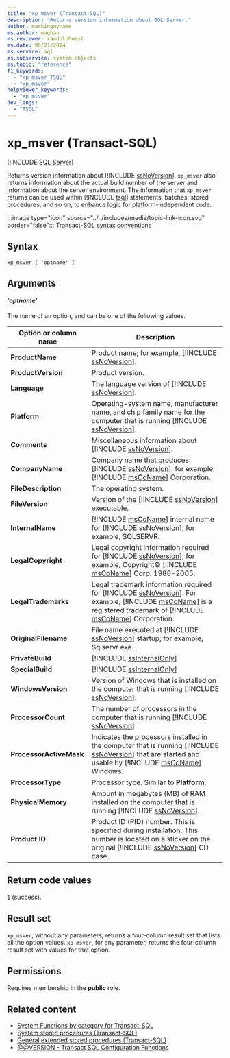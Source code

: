 ```yaml
---
title: "xp_msver (Transact-SQL)"
description: "Returns version information about SQL Server."
author: markingmyname
ms.author: maghan
ms.reviewer: randolphwest
ms.date: 08/21/2024
ms.service: sql
ms.subservice: system-objects
ms.topic: "reference"
f1_keywords:
  - "xp_msver_TSQL"
  - "xp_msver"
helpviewer_keywords:
  - "xp_msver"
dev_langs:
  - "TSQL"
---
```

# xp_msver (Transact-SQL)

[!INCLUDE [SQL Server](../../includes/applies-to-version/sqlserver.md)]

Returns version information about [!INCLUDE [ssNoVersion](../../includes/ssnoversion-md.md)]. `xp_msver` also returns information about the actual build number of the server and information about the server environment. The information that `xp_msver` returns can be used within [!INCLUDE [tsql](../../includes/tsql-md.md)] statements, batches, stored procedures, and so on, to enhance logic for platform-independent code.

:::image type="icon" source="../../includes/media/topic-link-icon.svg" border="false"::: [Transact-SQL syntax conventions](../../t-sql/language-elements/transact-sql-syntax-conventions-transact-sql.md)

## Syntax

```syntaxsql
xp_msver [ 'optname' ]
```

## Arguments

#### '*optname*'

The name of an option, and can be one of the following values.

| Option or column name | Description |
| --- | --- |
| **ProductName** | Product name; for example, [!INCLUDE [ssNoVersion](../../includes/ssnoversion-md.md)]. |
| **ProductVersion** | Product version. |
| **Language** | The language version of [!INCLUDE [ssNoVersion](../../includes/ssnoversion-md.md)]. |
| **Platform** | Operating-system name, manufacturer name, and chip family name for the computer that is running [!INCLUDE [ssNoVersion](../../includes/ssnoversion-md.md)]. |
| **Comments** | Miscellaneous information about [!INCLUDE [ssNoVersion](../../includes/ssnoversion-md.md)]. |
| **CompanyName** | Company name that produces [!INCLUDE [ssNoVersion](../../includes/ssnoversion-md.md)]; for example, [!INCLUDE [msCoName](../../includes/msconame-md.md)] Corporation. |
| **FileDescription** | The operating system. |
| **FileVersion** | Version of the [!INCLUDE [ssNoVersion](../../includes/ssnoversion-md.md)] executable. |
| **InternalName** | [!INCLUDE [msCoName](../../includes/msconame-md.md)] internal name for [!INCLUDE [ssNoVersion](../../includes/ssnoversion-md.md)]; for example, SQLSERVR. |
| **LegalCopyright** | Legal copyright information required for [!INCLUDE [ssNoVersion](../../includes/ssnoversion-md.md)]; for example, Copyright© [!INCLUDE [msCoName](../../includes/msconame-md.md)] Corp. 1988-2005. |
| **LegalTrademarks** | Legal trademark information required for [!INCLUDE [ssNoVersion](../../includes/ssnoversion-md.md)]. For example, [!INCLUDE [msCoName](../../includes/msconame-md.md)] is a registered trademark of [!INCLUDE [msCoName](../../includes/msconame-md.md)] Corporation. |
| **OriginalFilename** | File name executed at [!INCLUDE [ssNoVersion](../../includes/ssnoversion-md.md)] startup; for example, Sqlservr.exe. |
| **PrivateBuild** | [!INCLUDE [ssInternalOnly](../../includes/ssinternalonly-md.md)] |
| **SpecialBuild** | [!INCLUDE [ssInternalOnly](../../includes/ssinternalonly-md.md)] |
| **WindowsVersion** | Version of Windows that is installed on the computer that is running [!INCLUDE [ssNoVersion](../../includes/ssnoversion-md.md)]. |
| **ProcessorCount** | The number of processors in the computer that is running [!INCLUDE [ssNoVersion](../../includes/ssnoversion-md.md)]. |
| **ProcessorActiveMask** | Indicates the processors installed in the computer that is running [!INCLUDE [ssNoVersion](../../includes/ssnoversion-md.md)] that are started and usable by [!INCLUDE [msCoName](../../includes/msconame-md.md)] Windows. |
| **ProcessorType** | Processor type. Similar to **Platform**. |
| **PhysicalMemory** | Amount in megabytes (MB) of RAM installed on the computer that is running [!INCLUDE [ssNoVersion](../../includes/ssnoversion-md.md)]. |
| **Product ID** | Product ID (PID) number. This is specified during installation. This number is located on a sticker on the original [!INCLUDE [ssNoVersion](../../includes/ssnoversion-md.md)] CD case. |

## Return code values

`1` (success).

## Result set

`xp_msver`, without any parameters, returns a four-column result set that lists all the option values. `xp_msver`, for any parameter, returns the four-column result set with values for that option.

## Permissions

Requires membership in the **public** role.

## Related content

- [System Functions by category for Transact-SQL](../system-functions/system-functions-category-transact-sql.md)
- [System stored procedures (Transact-SQL)](system-stored-procedures-transact-sql.md)
- [General extended stored procedures (Transact-SQL)](general-extended-stored-procedures-transact-sql.md)
- [@@VERSION - Transact SQL Configuration Functions](../../t-sql/functions/version-transact-sql-configuration-functions.md)
